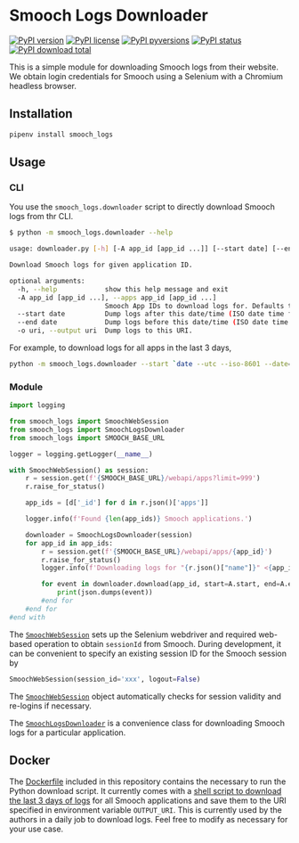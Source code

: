 # Smooch Logs Downloader

[![PyPI version](https://img.shields.io/pypi/v/smooch_logs.svg)](https://pypi.python.org/pypi/smooch_logs/)
[![PyPI license](https://img.shields.io/pypi/l/smooch_logs.svg)](https://pypi.python.org/pypi/smooch_logs/)
[![PyPI pyversions](https://img.shields.io/pypi/pyversions/smooch_logs.svg)](https://pypi.python.org/pypi/smooch_logs/)
[![PyPI status](https://img.shields.io/pypi/status/smooch_logs.svg)](https://pypi.python.org/pypi/smooch_logs/)
[![PyPI download total](https://img.shields.io/pypi/dm/smooch_logs.svg)](https://pypi.python.org/pypi/smooch_logs/)

This is a simple module for downloading Smooch logs from their website.
We obtain login credentials for Smooch using a Selenium with a Chromium headless browser.

## Installation

```bash
pipenv install smooch_logs
```

## Usage

### CLI

You use the `smooch_logs.downloader` script to directly download Smooch logs from thr CLI.

```bash
$ python -m smooch_logs.downloader --help                                                                                                <aws:botmd>

usage: downloader.py [-h] [-A app_id [app_id ...]] [--start date] [--end date] -o uri

Download Smooch logs for given application ID.

optional arguments:
  -h, --help            show this help message and exit
  -A app_id [app_id ...], --apps app_id [app_id ...]
                        Smooch App IDs to download logs for. Defaults to all apps.
  --start date          Dump logs after this date/time (ISO date time format; default = all logs available which is ~30 days)
  --end date            Dump logs before this date/time (ISO date time format; default = now).
  -o uri, --output uri  Dump logs to this URI.
```

For example, to download logs for all apps in the last 3 days,

```bash
python -m smooch_logs.downloader --start `date --utc --iso-8601 --date="3 days ago"` -o last_3_days.json
```

### Module

```python
import logging

from smooch_logs import SmoochWebSession
from smooch_logs import SmoochLogsDownloader
from smooch_logs import SMOOCH_BASE_URL

logger = logging.getLogger(__name__)

with SmoochWebSession() as session:
    r = session.get(f'{SMOOCH_BASE_URL}/webapi/apps?limit=999')
    r.raise_for_status()

    app_ids = [d['_id'] for d in r.json()['apps']]

    logger.info(f'Found {len(app_ids)} Smooch applications.')

    downloader = SmoochLogsDownloader(session)
    for app_id in app_ids:
        r = session.get(f'{SMOOCH_BASE_URL}/webapi/apps/{app_id}')
        r.raise_for_status()
        logger.info(f'Downloading logs for "{r.json()["name"]}" <{app_id}> from Smooch.')

        for event in downloader.download(app_id, start=A.start, end=A.end):
            print(json.dumps(event))
        #end for
    #end for
#end with
```

The [`SmoochWebSession`](smooch_logs/session.py) sets up the Selenium webdriver and required web-based operation to obtain `sessionId` from Smooch.
During development, it can be convenient to specify an existing session ID for the Smooch session by
```python
SmoochWebSession(session_id='xxx', logout=False)
```
The [`SmoochWebSession`](smooch_logs/session.py) object automatically checks for session validity and re-logins if necessary.

The [`SmoochLogsDownloader`](smooch_logs/downloader.py) is a convenience class for downloading Smooch logs for a particular application.


## Docker

The [Dockerfile](Dockerfile) included in this repository contains the necessary to run the Python download script.
It currently comes with a [shell script to download the last 3 days of logs](download_last_3_days.sh) for all Smooch applications and save them to the URI specified in environment variable `OUTPUT_URI`.
This is currently used by the authors in a daily job to download logs.
Feel free to modify as necessary for your use case.
